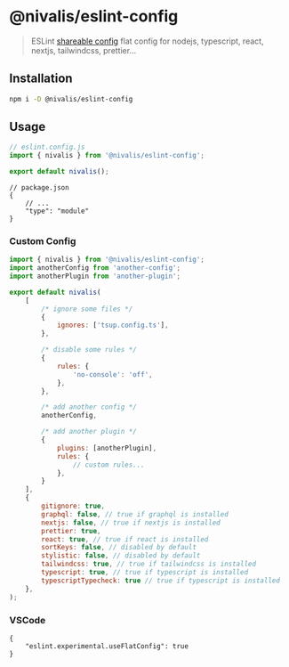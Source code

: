 # @nivalis/eslint-config

> ESLint
> [shareable config](http://eslint.org/docs/developer-guide/shareable-configs.html)
> flat config for nodejs, typescript, react, nextjs, tailwindcss, prettier...

## Installation

```bash
npm i -D @nivalis/eslint-config
```

## Usage

```js
// eslint.config.js
import { nivalis } from '@nivalis/eslint-config';

export default nivalis();
```

```jsonc
// package.json
{
	// ...
	"type": "module"
}
```

### Custom Config

```js
import { nivalis } from '@nivalis/eslint-config';
import anotherConfig from 'another-config';
import anotherPlugin from 'another-plugin';

export default nivalis(
	[
		/* ignore some files */
		{
			ignores: ['tsup.config.ts'],
		},

		/* disable some rules */
		{
			rules: {
				'no-console': 'off',
			},
		},

		/* add another config */
		anotherConfig,

		/* add another plugin */
		{
			plugins: [anotherPlugin],
			rules: {
				// custom rules...
			},
		}
	],
	{
		gitignore: true,
		graphql: false, // true if graphql is installed
		nextjs: false, // true if nextjs is installed
		prettier: true,
		react: true, // true if react is installed
		sortKeys: false, // disabled by default
		stylistic: false, // disabled by default
		tailwindcss: true, // true if tailwindcss is installed
		typescript: true, // true if typescript is installed
		typescriptTypecheck: true // true if typescript is installed
	},
);
```

### VSCode

```jsonc
{
	"eslint.experimental.useFlatConfig": true
}
```
